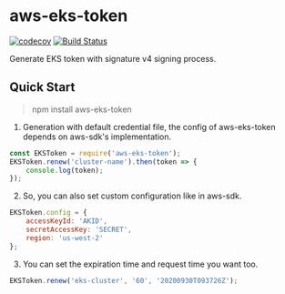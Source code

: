 # aws-eks-token
[![codecov](https://codecov.io/gh/qinshuang1998/aws-eks-token/branch/main/graph/badge.svg)](https://codecov.io/gh/qinshuang1998/aws-eks-token)
[![Build Status](https://travis-ci.org/qinshuang1998/aws-eks-token.svg?branch=main)](https://travis-ci.org/github/qinshuang1998/aws-eks-token)

Generate EKS token with signature v4 signing process.

## Quick Start

> npm install aws-eks-token

1. Generation with default credential file, the config of aws-eks-token depends on aws-sdk's implementation.

```javascript
const EKSToken = require('aws-eks-token');
EKSToken.renew('cluster-name').then(token => {
    console.log(token);
});
```

2. So, you can also set custom configuration like in aws-sdk.

```javascript
EKSToken.config = {
	accessKeyId: 'AKID',
    secretAccessKey: 'SECRET',
    region: 'us-west-2'
};
```

3. You can set the expiration time and request time you want too.

```javascript
EKSToken.renew('eks-cluster', '60', '20200930T093726Z');
```
